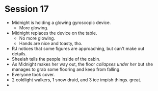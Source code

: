 # Session 17
* Midnight is holding a glowing gyroscopic device.
	* More glowing.
* Midnight replaces the device on the table.
	* No more glowing.
	* Hands are nice and toasty, tho.
* RJ notices that some figures are approaching, but can't make out details.
* Sheelah tells the people inside of the cabin.
* As Midnight makes her way out, the floor _collapses under her_ but she manages to grab some flooring and keep from falling.
* Everyone took cover.
* 2 coldlight walkers, 1 snow druid, and 3 ice impish things. great.
* 
<!--stackedit_data:
eyJoaXN0b3J5IjpbMTE1MDU1MjQ1LDE2NDk4MDA2NTksLTEzMD
UwOTA2NTAsLTkyNTU2NjA5NCwtNDE2MTQyNjExXX0=
-->
